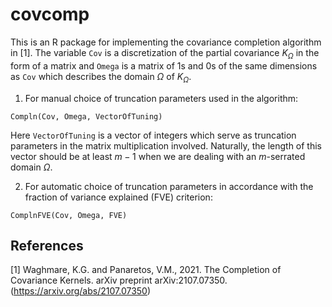 # covcomp

This is an R package for implementing the covariance completion algorithm in [1]. The variable `Cov` is a discretization of the partial covariance $K_{\Omega}$ in the form of a matrix and `Omega` is a matrix of 1s and 0s of the same dimensions as `Cov` which describes the domain $\Omega$ of $K_{\Omega}$.

1. For manual choice of truncation parameters used in the algorithm:
```
Compln(Cov, Omega, VectorOfTuning) 
```
Here `VectorOfTuning` is a vector of integers which serve as truncation parameters in the matrix multiplication involved. Naturally, the length of this vector should be at least $m-1$ when we are dealing with an $m$-serrated domain $\Omega$.

2. For automatic choice of truncation parameters in accordance with the fraction of variance explained (FVE) criterion:
```
ComplnFVE(Cov, Omega, FVE) 
```



## References
<a id="1">[1]</a> 
Waghmare, K.G. and Panaretos, V.M., 2021. The Completion of Covariance Kernels. arXiv preprint arXiv:2107.07350. (https://arxiv.org/abs/2107.07350)
